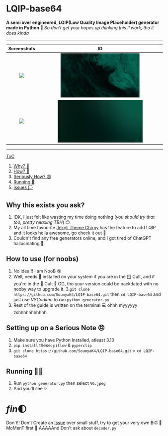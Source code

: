# LQIP-base64

**A semi over engineered, LQIP(Low Quality Image Placeholder) generator made in Python :snake:**
_So don't get your hopes up thinking this'll work, tho it does kinda_
<hr>

Screenshots             |  IO
:-------------------------:|:-----------:
![](https://github.com/user-attachments/assets/b495e138-46b2-4745-947b-dbe25613a8ea) | <img src="VG.jpeg" width="65%"/>
![](https://github.com/user-attachments/assets/4e7125b9-2336-4363-ae67-e9b74a0a28e6) | <img src="VG_demo.jpg" width="70%"/>

<hr>

[ToC](#lqip-base64)
1. [Why? 🤔](#why-this-exists-you-ask)
2. [How? 🤷](#how-to-use-for-noobs)
3. [Seriously How? 😠](#setting-up-on-a-serious-note-)
4. [Running 🏃](#running-)
5. [Issues 🏳️](#fin)

##  Why this exists you ask?
1. IDK, I just felt like wasting my time doing nothing (_you should try that too, pretty relaxing TBH_) 😌 
2. My all time favourite [Jekyll Theme Chirpy](https://chirpy.cotes.page/) has the feature to add LQIP and it looks hella awesome, go check it out 🚀 
3. Couldn't find any free generators online, and I got tired of ChatGPT hallucinating 🤖 

## How to use (for noobs)
1. No idea!!! I am NooB 😵 
2. Well, needs 🐍 installed on your system if you are in the 🪟 Cult, and if you're in the 🐧 Cult 👀 GG, tho your version could be backdated with no nooby way to upgrade it.
3.`git clone https://github.com/SoumyaK4/LQIP-base64.git` then `cd LQIP-base64` and just use _VSCodium_ to run `python generator.py`
4. Rest of the guide is written on the terminal 💻 ohhh myyyyyy zshhhhhhhhhhh

## Setting up on a Serious Note 😠 
1. Make sure you have Python Installed, atleast 3.10
2. `pip install` these: `pillow` & `pyperclip`
3. `git clone https://github.com/SoumyaK4/LQIP-base64.git` > `cd LQIP-base64` 

## Running 🏃🏽 
1. Run `python generator.py` then select `VG.jpeg`
2. And you'll see ✨

# *fin*🌓
Don't!! Don't Create an [Issue](https://github.com/SoumyaK4/LQIP-base64/issues/new/choose) over small stuff, try to get your very own BiG 🧠 MoMenT first 🥇
AAAAAnd Don't ask about `decoder.py`
